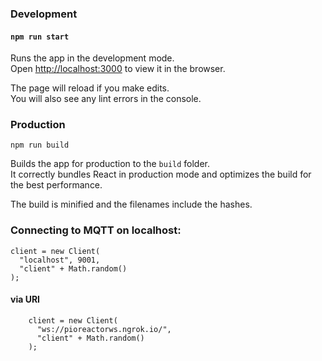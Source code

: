 ### Development

#### `npm run start`

Runs the app in the development mode.<br />
Open [http://localhost:3000](http://localhost:3000) to view it in the browser.

The page will reload if you make edits.<br />
You will also see any lint errors in the console.


### Production


```
npm run build
```

Builds the app for production to the `build` folder.<br />
It correctly bundles React in production mode and optimizes the build for the best performance.

The build is minified and the filenames include the hashes.<br />


### Connecting to MQTT on localhost:

```
client = new Client(
  "localhost", 9001,
  "client" + Math.random()
);
```

#### via URI

```
    client = new Client(
      "ws://pioreactorws.ngrok.io/",
      "client" + Math.random()
    );
```